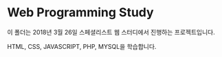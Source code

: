 # Web Programming Study
이 폴더는 2018년 3월 26일 스페셜리스트 웹 스터디에서 진행하는 프로젝트입니다.


HTML, CSS, JAVASCRIPT, PHP, MYSQL을 학습합니다.
